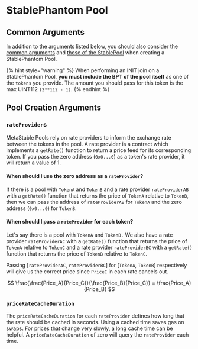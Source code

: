 # StablePhantom Pool

## Common Arguments

In addition to the arguments listed below, you should also consider the [common arguments](./#common-arguments) and [those of the StablePool](stablepool.md) when creating a StablePhantom Pool.&#x20;

{% hint style="warning" %}
When performing an INIT join on a StablePhantom Pool, **you must include the BPT of the pool itself** as one of the `tokens` you provide. The amount you should pass for this token is the max UINT112 `(2**112 - 1)`.
{% endhint %}

## Pool Creation Arguments

### `rateProvider`s

MetaStable Pools rely on rate providers to inform the exchange rate between the tokens in the pool. A rate provider is a contract which implements a `getRate()` function to return a price feed for its corresponding token. If you pass the zero address (`0x0...0`) as a token's rate provider, it will return a value of 1.&#x20;

#### When should I use the zero address as a `rateProvider`?

If there is a pool with `TokenA` and `TokenB` and a rate provider `rateProviderAB` with a `getRate()` function that returns the price of `TokenA` relative to `TokenB`, then we can pass the address of `rateProviderAB` for `TokenA` and the zero address (`0x0...0`) for `TokenB`.&#x20;

#### When should I pass a `rateProvider` for each token?

Let's say there is a pool with `TokenA` and `TokenB.` We also have a rate provider `rateProviderAC` with a `getRate()` function that returns the price of `TokenA` relative to `TokenC` and a rate provider `rateProviderBC` with a `getRate()` function that returns the price of `TokenB` relative to `TokenC`.

Passing \[`rateProviderAC`, `rateProviderBC`] for \[`TokenA`, `TokenB`] respectively will give us the correct price since `PriceC` in each rate cancels out.

$$
\frac{\frac{Price_A}{Price_C}}{\frac{Price_B}{Price_C}} = \frac{Price_A}{Price_B}
$$

### `priceRateCacheDuration`

The `priceRateCacheDuration` for each `rateProvider` defines how long that the rate should be cached in seconds. Using a cached time saves gas on swaps. For prices that change very slowly, a long cache time can be helpful. A `priceRateCacheDuration` of zero will query the `rateProvider` each time. &#x20;

